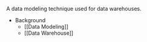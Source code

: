 A data modeling technique used for data warehouses.

- Background
	- [[Data Modeling]]
	- [[Data Warehouse]]